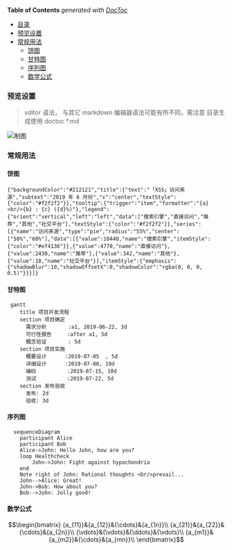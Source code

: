 <!-- START doctoc generated TOC please keep comment here to allow auto update -->
<!-- DON'T EDIT THIS SECTION, INSTEAD RE-RUN doctoc TO UPDATE -->
**Table of Contents**  *generated with [DocToc](https://github.com/thlorenz/doctoc)*

- [目录](#%E7%9B%AE%E5%BD%95)
- [预览设置](#%E9%A2%84%E8%A7%88%E8%AE%BE%E7%BD%AE%5E1)
- [常规用法](#%E5%B8%B8%E8%A7%84%E7%94%A8%E6%B3%95)
  - [饼图](#%E9%A5%BC%E5%9B%BE)
  - [甘特图](#%E7%94%98%E7%89%B9%E5%9B%BE)
  - [序列图](#%E5%BA%8F%E5%88%97%E5%9B%BE)
  - [数学公式](#%E6%95%B0%E5%AD%A6%E5%85%AC%E5%BC%8F)

<!-- END doctoc generated TOC please keep comment here to allow auto update -->


### 预览设置

> vditor 语法， 与其它 markdown 编辑器语法可能有所不同，需注意
> 目录生成使用 doctoc *.md


![制图](https://easystock.oss-cn-hangzhou.aliyuncs.com/20c227165a52440b84d8a31f24e08ca4.png)

### 常规用法

#### 饼图

```echarts
{"backgroundColor":"#212121","title":{"text":"「XSS」访问来源","subtext":"2019 年 6 月份","x":"center","textStyle":{"color":"#f2f2f2"}},"tooltip":{"trigger":"item","formatter":"{a} <br/>{b} : {c} ({d}%)"},"legend":{"orient":"vertical","left":"left","data":["搜索引擎","直接访问","推荐","其他","社交平台"],"textStyle":{"color":"#f2f2f2"}},"series":[{"name":"访问来源","type":"pie","radius":"55%","center":["50%","60%"],"data":[{"value":10440,"name":"搜索引擎","itemStyle":{"color":"#ef4136"}},{"value":4770,"name":"直接访问"},{"value":2430,"name":"推荐"},{"value":342,"name":"其他"},{"value":18,"name":"社交平台"}],"itemStyle":{"emphasis":{"shadowBlur":10,"shadowOffsetX":0,"shadowColor":"rgba(0, 0, 0, 0.5)"}}}]}
```

#### 甘特图

```mermaid
 gantt
    title 项目开发流程
    section 项目确定
      需求分析       :a1, 2019-06-22, 3d
      可行性报告     :after a1, 5d
      概念验证       : 5d
    section 项目实施
      概要设计      :2019-07-05  , 5d
      详细设计      :2019-07-08, 10d
      编码          :2019-07-15, 10d
      测试          :2019-07-22, 5d
    section 发布验收
      发布: 2d
      验收: 3d
```

#### 序列图

```mermaid
  sequenceDiagram
    participant Alice
    participant Bob
    Alice->John: Hello John, how are you?
    loop Healthcheck
        John->John: Fight against hypochondria
    end
    Note right of John: Rational thoughts <br/>prevail...
    John-->Alice: Great!
    John->Bob: How about you?
    Bob-->John: Jolly good!
```

#### 数学公式
$$\begin{bmatrix}
{a_{11}}&{a_{12}}&{\cdots}&{a_{1n}}\\
{a_{21}}&{a_{22}}&{\cdots}&{a_{2n}}\\
{\vdots}&{\vdots}&{\ddots}&{\vdots}\\
{a_{m1}}&{a_{m2}}&{\cdots}&{a_{mn}}\\
\end{bmatrix}$$

